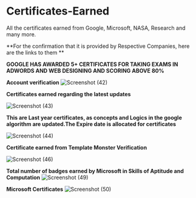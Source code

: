 # Certificates-Earned
All the certificates earned from Google, Microsoft, NASA, Research and many more.

**For the confirmation that it is provided by Respective Companies, here are the links to them **

**GOOGLE HAS AWARDED  5+ CERTIFICATES FOR TAKING EXAMS IN ADWORDS AND WEB DESIGNING AND SCORING ABOVE 80%**

**Account verification**
![Screenshot (42)](https://user-images.githubusercontent.com/39979024/65828521-630af380-e2b9-11e9-9b0b-f92a80e56142.png)

**Certificates earned regarding the latest updates**

![Screenshot (43)](https://user-images.githubusercontent.com/39979024/65828525-64d4b700-e2b9-11e9-8eb3-db33f13bf948.png)

**This are Last year certificates, as concepts and Logics in the google algorithm are updated.The Expire date is allocated for certificates**

![Screenshot (44)](https://user-images.githubusercontent.com/39979024/65828527-67371100-e2b9-11e9-815b-6cf8c5745465.png)


**Certificate earned from Template Monster Verification**

![Screenshot (46)](https://user-images.githubusercontent.com/39979024/65828769-22f94000-e2bc-11e9-8b3a-df95aadd3ffa.png)


**Total number of badges earned by Microsoft in Skills of Aptitude and Computation**
![Screenshot (49)](https://user-images.githubusercontent.com/39979024/65828868-47095100-e2bd-11e9-942d-c8f7802803f5.png)


**Microsoft Certificates**
![Screenshot (50)](https://user-images.githubusercontent.com/39979024/65828881-63a58900-e2bd-11e9-895b-115f39a1b602.png)




